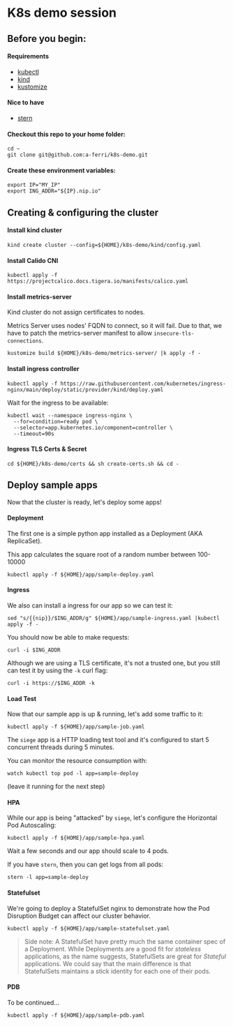 # K8s demo session

## Before you begin:

#### Requirements
- [kubectl](https://kubernetes.io/docs/tasks/tools/)
- [kind](https://kind.sigs.k8s.io/docs/user/quick-start/#installation)
- [kustomize](https://kustomize.io/)

#### Nice to have
- [stern](https://github.com/wercker/stern/releases)

#### Checkout this repo to your home folder:
```
cd ~
git clone git@github.com:a-ferri/k8s-demo.git
```

#### Create these environment variables:
```
export IP="MY_IP"
export ING_ADDR="${IP}.nip.io"
```

## Creating & configuring the cluster

#### Install kind cluster

```
kind create cluster --config=${HOME}/k8s-demo/kind/config.yaml
```

#### Install Calido CNI

```
kubectl apply -f https://projectcalico.docs.tigera.io/manifests/calico.yaml
```

#### Install metrics-server

Kind cluster do not assign certificates to nodes.

Metrics Server uses nodes' FQDN to connect, so it will fail. Due to that, we have to patch the metrics-server manifest to allow `insecure-tls-connections`.
```
kustomize build ${HOME}/k8s-demo/metrics-server/ |k apply -f -
```

#### Install ingress controller

```
kubectl apply -f https://raw.githubusercontent.com/kubernetes/ingress-nginx/main/deploy/static/provider/kind/deploy.yaml
```

Wait for the ingress to be available:
```
kubectl wait --namespace ingress-nginx \
  --for=condition=ready pod \
  --selector=app.kubernetes.io/component=controller \
  --timeout=90s
```

#### Ingress TLS Certs & Secret

```
cd ${HOME}/k8s-demo/certs && sh create-certs.sh && cd -
```

## Deploy sample apps

Now that the cluster is ready, let's deploy some apps!

#### Deployment

The first one is a simple python app installed as a Deployment (AKA ReplicaSet).

This app calculates the square root of a random number between 100-10000
```
kubectl apply -f ${HOME}/app/sample-deploy.yaml
```

#### Ingress

We also can install a ingress for our app so we can test it:
```
sed "s/{{nip}}/$ING_ADDR/g" ${HOME}/app/sample-ingress.yaml |kubectl apply -f -
```

You should now be able to make requests:
```
curl -i $ING_ADDR
```

Although we are using a TLS certificate, it's not a trusted one, but you still can test it by using the `-k` curl flag:
```
curl -i https://$ING_ADDR -k
```

#### Load Test

Now that our sample app is up & running, let's add some traffic to it:
```
kubectl apply -f ${HOME}/app/sample-job.yaml
```
The `siege` app is a HTTP loading test tool and it's configured to start 5 concurrent threads during 5 minutes.

You can monitor the resource consumption with:
```
watch kubectl top pod -l app=sample-deploy 
```
(leave it running for the next step)

#### HPA

While our app is being "attacked" by `siege`, let's configure the Horizontal Pod Autoscaling:
```
kubectl apply -f ${HOME}/app/sample-hpa.yaml
```
Wait a few seconds and our app should scale to 4 pods.

If you have `stern`, then you can get logs from all pods:
```
stern -l app=sample-deploy
```

#### Statefulset

We're going to deploy a StatefulSet nginx to demonstrate how the Pod Disruption Budget can affect our cluster behavior.
```
kubectl apply -f ${HOME}/app/sample-statefulset.yaml
```
> Side note: 
> A StatefulSet have pretty much the same container spec of a Deployment. 
> While Deployments are a good fit for *stateless* applications, as the name suggests, StatefulSets are great for *Stateful* applications.
> We could say that the main difference is that StatefulSets maintains a stick identity for each one of their pods.

#### PDB

To be continued...
```
kubectl apply -f ${HOME}/app/sample-pdb.yaml
```
